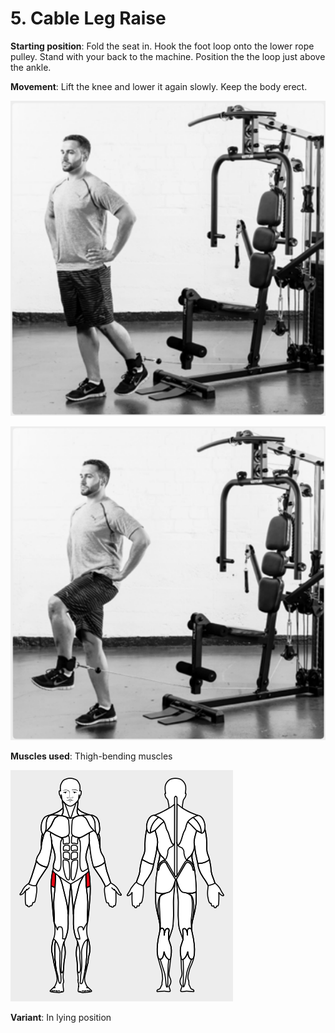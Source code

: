 # 5. Cable Leg Raise

__Starting position__: Fold the seat in. Hook the foot loop onto the lower rope pulley. Stand with your back to the machine. Position the the loop just above the ankle.

__Movement__: Lift the knee and lower it again slowly. Keep the body erect.

![001](001.png)

![002](002.png)

__Muscles used__: Thigh-bending muscles

![003](003.png)

__Variant__: In lying position

